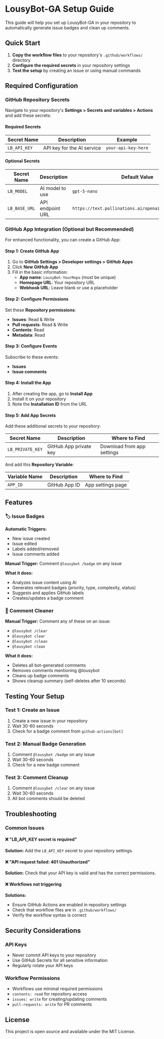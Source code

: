 # LousyBot-GA Setup Guide

This guide will help you set up LousyBot-GA in your repository to automatically generate issue badges and clean up comments.

## Quick Start

1. **Copy the workflow files** to your repository's `.github/workflows/` directory
2. **Configure the required secrets** in your repository settings
3. **Test the setup** by creating an issue or using manual commands

## Required Configuration

### GitHub Repository Secrets

Navigate to your repository's **Settings > Secrets and variables > Actions** and add these secrets:

#### Required Secrets

| Secret Name | Description | Example |
|-------------|-------------|---------|
| `LB_API_KEY` | API key for the AI service | `your-api-key-here` |

#### Optional Secrets

| Secret Name | Description | Default Value |
|-------------|-------------|---------------|
| `LB_MODEL` | AI model to use | `gpt-5-nano` |
| `LB_BASE_URL` | API endpoint URL | `https://text.pollinations.ai/openai/chat/completions` |

### GitHub App Integration (Optional but Recommended)

For enhanced functionality, you can create a GitHub App:

#### Step 1: Create GitHub App

1. Go to **GitHub Settings > Developer settings > GitHub Apps**
2. Click **New GitHub App**
3. Fill in the basic information:
   - **App name**: `LousyBot-YourRepo` (must be unique)
   - **Homepage URL**: Your repository URL
   - **Webhook URL**: Leave blank or use a placeholder

#### Step 2: Configure Permissions

Set these **Repository permissions**:
- **Issues**: Read & Write
- **Pull requests**: Read & Write
- **Contents**: Read
- **Metadata**: Read

#### Step 3: Configure Events

Subscribe to these events:
- **Issues**
- **Issue comments**

#### Step 4: Install the App

1. After creating the app, go to **Install App**
2. Install it on your repository
3. Note the **Installation ID** from the URL

#### Step 5: Add App Secrets

Add these additional secrets to your repository:

| Secret Name | Description | Where to Find |
|-------------|-------------|---------------|
| `LB_PRIVATE_KEY` | GitHub App private key | Download from app settings |

And add this **Repository Variable**:

| Variable Name | Description | Where to Find |
|---------------|-------------|---------------|
| `APP_ID` | GitHub App ID | App settings page |

## Features

### 🏷️ Issue Badges

**Automatic Triggers:**
- New issue created
- Issue edited
- Labels added/removed
- Issue comments added

**Manual Trigger:**
Comment `@lousybot /badge` on any issue

**What it does:**
- Analyzes issue content using AI
- Generates relevant badges (priority, type, complexity, status)
- Suggests and applies GitHub labels
- Creates/updates a badge comment

### 🧹 Comment Cleaner

**Manual Trigger:**
Comment any of these on an issue:
- `@lousybot /clear`
- `@lousybot clear`
- `@lousybot /clean`
- `@lousybot clean`

**What it does:**
- Deletes all bot-generated comments
- Removes comments mentioning @lousybot
- Cleans up badge comments
- Shows cleanup summary (self-deletes after 10 seconds)

## Testing Your Setup

### Test 1: Create an Issue
1. Create a new issue in your repository
2. Wait 30-60 seconds
3. Check for a badge comment from `github-actions[bot]`

### Test 2: Manual Badge Generation
1. Comment `@lousybot /badge` on any issue
2. Wait 30-60 seconds
3. Check for a new badge comment

### Test 3: Comment Cleanup
1. Comment `@lousybot /clear` on any issue
2. Wait 30-60 seconds
3. All bot comments should be deleted

## Troubleshooting

### Common Issues

#### ❌ "LB_API_KEY secret is required"
**Solution:** Add the `LB_API_KEY` secret to your repository settings.

#### ❌ "API request failed: 401 Unauthorized"
**Solution:** Check that your API key is valid and has the correct permissions.

#### ❌ Workflows not triggering
**Solutions:**
- Ensure GitHub Actions are enabled in repository settings
- Check that workflow files are in `.github/workflows/`
- Verify the workflow syntax is correct

## Security Considerations

### API Keys
- Never commit API keys to your repository
- Use GitHub Secrets for all sensitive information
- Regularly rotate your API keys

### Workflow Permissions
- Workflows use minimal required permissions
- `contents: read` for repository access
- `issues: write` for creating/updating comments
- `pull-requests: write` for PR comments

## License

This project is open source and available under the MIT License.
